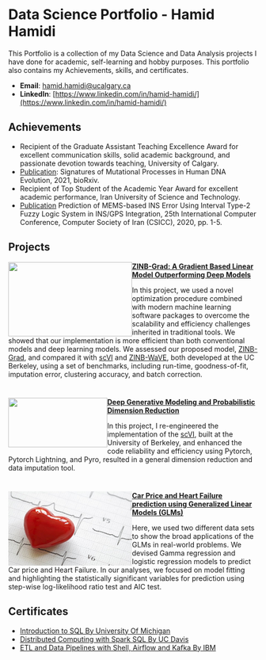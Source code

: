 # Data Science Portfolio - Hamid Hamidi
This Portfolio is a collection of my Data Science and Data Analysis projects I have done for academic, self-learning and hobby purposes. This portfolio also contains my Achievements, skills, and certificates. 

- **Email**: [hamid.hamidi@ucalgary.ca](hamid.hamidi@ucalgary.ca)
- **LinkedIn**: [https://www.linkedin.com/in/hamid-hamidi/](https://www.linkedin.com/in/hamid-hamidi/)

## Achievements
- Recipient of the Graduate Assistant Teaching Excellence Award for excellent communication skills, solid academic background, and passionate devotion towards teaching, University of Calgary.
- [Publication](https://www.biorxiv.org/content/10.1101/2021.01.09.426041v1.abstract): Signatures of Mutational Processes in Human DNA Evolution, 2021, bioRxiv.
- Recipient of Top Student of the Academic Year Award for excellent academic performance, Iran University of Science and Technology.
- [Publication](https://ieeexplore.ieee.org/abstract/document/9050081) Prediction of MEMS-based INS Error Using Interval Type-2 Fuzzy Logic System in INS/GPS Integration, 25th International Computer Conference, Computer Society of Iran (CSICC), 2020, pp. 1-5.

## Projects

<img align="left" width="250" height="150" src="https://media.springernature.com/full/springer-static/image/art%3A10.1038%2Fs41467-017-02554-5/MediaObjects/41467_2017_2554_Fig1_HTML.png?as=webp"> **[ZINB-Grad: A Gradient Based Linear Model Outperforming Deep Models](https://github.com/HH197/ZINB-Grad)**

In this project, we used a novel optimization procedure combined with modern machine learning software packages to overcome the scalability and efficiency challenges inherited in traditional tools. We showed that our implementation is more efficient than both conventional models and deep learning models. We assessed our proposed model, [ZINB-Grad](https://github.com/HH197/ZINB-Grad), and compared it with [scVI](https://www.nature.com/articles/s41592-018-0229-2#Sec43) and [ZINB-WaVE](https://www.nature.com/articles/s41467-017-02554-5), both developed at the UC Berkeley, using a set of benchmarks, including run-time, goodness-of-fit, imputation error, clustering accuracy, and batch correction.

#
<img align="left" width="200" height="100" src="https://developer-blogs.nvidia.com/wp-content/uploads/2020/08/single-cell-rna-sequencing-experiment-1-625x429.png"> **[
Deep Generative Modeling and Probabilistic Dimension Reduction](https://github.com/HH197/Deep-Generative-Modeling-and-Probabilistic-Dimension-Reduction)**

In this project, I re-engineered the implementation of the [scVI](https://www.nature.com/articles/s41592-018-0229-2), built at the University of Berkeley, and enhanced the code reliability and efficiency using Pytorch, Pytorch Lightning, and Pyro, resulted in a general dimension reduction and data imputation tool.

#

<img align="left" width="250" height="150" src="https://github.com/HH197/Portfolio/blob/main/Figures/heart.jpg"> **[
Car Price and Heart Failure prediction using Generalized Linear Models (GLMs)](https://github.com/HH197/GLM-project)**

Here, we used two different data sets to show the broad applications of the GLMs in real-world problems. We devised Gamma regression and logistic regression models to predict Car price and Heart Failure. In our analyses, we focused on model fitting and highlighting the statistically significant variables for prediction using step-wise log-likelihood ratio test and AIC test.








## Certificates

- [Introduction to SQL By University Of Michigan](https://github.com/HH197/Portfolio/blob/main/Certificates/Coursera_SQL.pdf)
- [Distributed Computing with Spark SQL By UC Davis](https://github.com/HH197/Portfolio/blob/main/Certificates/Coursera_Spark.pdf)
- [ETL and Data Pipelines with Shell, Airflow and Kafka By IBM](https://github.com/HH197/Portfolio/blob/main/Certificates/Coursera_ETL.pdf)
